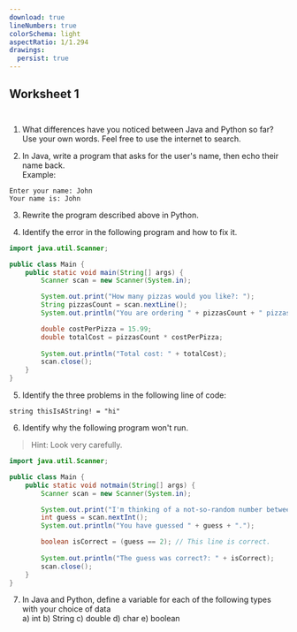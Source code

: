 ```yaml
---
download: true
lineNumbers: true
colorSchema: light
aspectRatio: 1/1.294
drawings:
  persist: true
---
```


## <div text-center>Worksheet 1</div><br>

1. What differences have you noticed between Java and Python so far?  
Use your own words. Feel free to use the internet to search.

2. In Java, write a program that asks for the user's name, then echo their name back.  
Example:
```
Enter your name: John
Your name is: John
```

3. Rewrite the program described above in Python.

4. Identify the error in the following program and how to fix it.
```java
import java.util.Scanner;

public class Main {
    public static void main(String[] args) {
        Scanner scan = new Scanner(System.in);

        System.out.print("How many pizzas would you like?: ");
        String pizzasCount = scan.nextLine();
        System.out.println("You are ordering " + pizzasCount + " pizzas.");

        double costPerPizza = 15.99;
        double totalCost = pizzasCount * costPerPizza;
        
        System.out.println("Total cost: " + totalCost);
        scan.close();
    }
}
```

5. Identify the three problems in the following line of <logos-java /> code:
```
string thisIsAString! = "hi"
```

6. Identify why the following program won't run.

> Hint: Look very carefully.
```java
import java.util.Scanner;

public class Main {
    public static void notmain(String[] args) {
        Scanner scan = new Scanner(System.in);

        System.out.print("I'm thinking of a not-so-random number between 1 and 10: ");
        int guess = scan.nextInt();
        System.out.println("You have guessed " + guess + ".");

        boolean isCorrect = (guess == 2); // This line is correct.
        
        System.out.println("The guess was correct?: " + isCorrect);
        scan.close();
    }
}
```

7. In Java and Python, define a variable for each of the following types with your choice of data  
a) int b) String c) double d) char e) boolean
